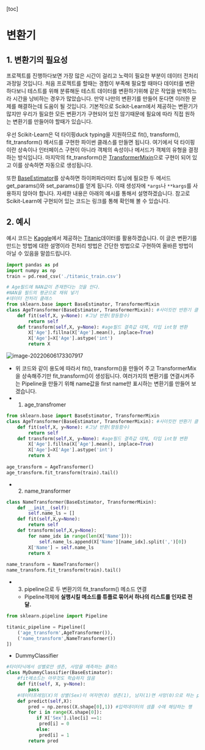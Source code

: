[toc]

# 변환기

## 1. 변환기의 필요성

프로젝트를 진행하다보면 가장 많은 시간이 걸리고 노력이 필요한 부분이 데이터 전처리 과정일 것입니다. 처음 프로젝트를 할때는 경험이 부족해 필요할 때마다 데이터를 변환하다보니 테스트를 위해 분류해둔 테스트 데이터를 변환하기위해 같은 작업을 반복하느라 시간을 낭비하는 경우가 많았습니다.
만약 나만의 변환기를 만들어 둔다면 이러한 문제를 해결하는데 도움이 될 것입니다. 기본적으로 Scikit-Learn에서 제공하는 변환기가 많지만 우리가 필요한 모든 변환기가 구현되어 있진 않기때문에 필요에 따라 직접 원하는 변환기를 만들어야 할때가 있습니다.

우선 Scikit-Learn은 덕 타이핑duck typing을 지원하므로 fit(), transform(), fit_transform() 메서드를 구현한 파이썬 클래스를 만들면 됩니다. 여기에서 덕 타이핑이란 상속이나 인터페이스 구현이 아니라 객체의 속성이나 메서드가 객체의 유형을 결정하는 방식입니다. 마지막의 fit_transform()은 [TransformerMixin](https://github.com/scikit-learn/scikit-learn/blob/bac89c253b35a8f1a3827389fbee0f5bebcbc985/sklearn/base.py#L435)으로 구현이 되어 있고 이를 상속하면 자동으로 생성됩니다.

또한 [BaseEstimator](https://github.com/scikit-learn/scikit-learn/blob/bac89c253b35a8f1a3827389fbee0f5bebcbc985/sklearn/base.py#L129)를 상속하면 하이퍼파라미터 튜닝에 필요한 두 메서드 get_params()와 set_params()를 얻게 됩니다. 이때 생성자에 `*args`나 `**kargs`를 사용하지 않아야 합니다. 자세한 내용은 아래의 예시를 통해서 설명하겠습니다. 참고로 Scikit-Learn에 구현되어 있는 코드는 링크를 통해 확인해 볼 수 있습니다.

## 2. 예시

예시 코드는 [Kaggle](https://www.kaggle.com/)에서 제공하는 [Titanic](https://www.kaggle.com/c/titanic)데이터를 활용하겠습니다. 이 글은 변환기를 만드는 방법에 대한 설명이라 전처리 방법은 간단한 방법으로 구현하여 올바른 방법이 아닐 수 있음을 말씁드립니다.

```python
import pandas as pd
import numpy as np
train = pd.read_csv('./titanic_train.csv')

# Age필드에 NAN값이 존재한다는 것을 안다.
#NAN을 필드의 평균으로 채워 넣기
#데이터 전처리 클래스
from sklearn.base import BaseEstimator, TransformerMixin
class AgeTransformer(BaseEstimator, TransformerMixin): #사이킷런 뱐환기 클래스 상속
    def fit(self,X, y=None): #그냥 반환(항등함수)
        return self
    def transform(self,X, y=None): #age필드 결측값 대체, 타입 int형 변환
        X['Age'].fillna(X['Age'].mean(), inplace=True)
        X['Age']=X['Age'].astype('int')
        return X
```

![image-20220606173307917](../../AppData/Roaming/Typora/typora-user-images/image-20220606173307917.png)

- 위 코드와 같이 용도에 따라서 fit(), transform()을 만들어 주고 TransformerMix을 상속해주기만 fit_transform()이 생성됩니다. 여러가지의 변환기를 연결시켜주는 Pipeline을 만들기 위해 name값을 first name만 표시하는 변환기를 만들어 보겠습니다. 
- 1. age_transfromer

```python
from sklearn.base import BaseEstimator, TransformerMixin
class AgeTransformer(BaseEstimator, TransformerMixin): #사이킷런 뱐환기 클래스 상속
    def fit(self,X, y=None): #그냥 반환(항등함수)
        return self
    def transform(self,X, y=None): #age필드 결측값 대체, 타입 int형 변환
        X['Age'].fillna(X['Age'].mean(), inplace=True)
        X['Age']=X['Age'].astype('int')
        return X
    
age_transform = AgeTransformer()
age_transform.fit_transform(train).tail()
```

- 2. name_transformer

```python
class NameTransformer(BaseEstimator, TransformerMixin):
    def __init__(self):
        self.name_ls = []
    def fit(self,X,y=None):
        return self
    def transform(self,X,y=None):
        for name_idx in range(len(X['Name'])):
            self.name_ls.append(X['Name'][name_idx].split(',')[0])
        X['Name'] = self.name_ls
        return X
    
name_transform = NameTransformer()
name_transform.fit_transform(train).tail()
```

- 3. pipeline으로 두 변환기의 fit_transform() 메소드 연결

  - Pipeline객체에 **실행시킬 메소드를 튜플로 묶어서 하나의 리스트를 인자로 전달.**

```python
from sklearn.pipeline import Pipeline

titanic_pipeline = Pipeline([
    ('age_transform',AgeTransformer()),
    ('name_transform',NameTransformer())
])
```



- DummyClassifier

```python
#타이타닉에서 성별로만 생존, 사망을 예측하는 클래스
class MyDummyClassifier(BaseEstimator):
    #fit메소드는 아무것도 학습하지 않음
    def fit(self, X, y=None):
        pass
    #데이터프레임(X)의 성별(Sex)이 여자면(0) 생존(1), 남자(1)면 사망(0)으로 하는 pred를 반환함
    def predict(self,X):
        pred = np.zeros((X.shape[0],1)) #입력데이터의 샘플 수에 해당하는 행
        for i in range(X.shape[0]):
           if X['Sex'].iloc[i] ==1:
            pred[i] = 0
           else:
            pred[i] = 1
        return pred
         
```


